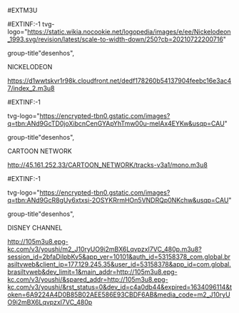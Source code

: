 #EXTM3U

#EXTINF:-1 tvg-logo="https://static.wikia.nocookie.net/logopedia/images/e/ee/Nickelodeon_1993.svg/revision/latest/scale-to-width-down/250?cb=20210722200716"

group-title"desenhos",

NICKELODEON

https://d1wwtskvr1r98k.cloudfront.net/dedf178260b54137904feebc16e3ac47/index_2.m3u8

#EXTINF:-1  

tvg-logo="https://encrypted-tbn0.gstatic.com/images?q=tbn:ANd9GcTD0joXibcnCenGYApYhTmw00u-melAx4EYKw&usqp=CAU"

group-title"desenhos",

CARTOON NETWORK

http://45.161.252.33/CARTOON_NETWORK/tracks-v3a1/mono.m3u8

#EXTINF:-1

tvg-logo="https://encrypted-tbn0.gstatic.com/images?q=tbn:ANd9GcR8gUy6xtxsi-2OSYKRrmHOn5VNDRQp0NKchw&usqp=CAU"

group-title"desenhos",

DISNEY CHANNEL

http://105m3u8.epg-kc.com/v3/youshi/m2_J10ryUO9i2mBX6LqvpzxI7VC_480p.m3u8?session_id=2bfaDilpbKv5&app_ver=10101&auth_id=53158378_com.global.brasiltvweb&client_ip=177.129.245.35&user_id=53158378&app_id=com.global.brasiltvweb&dev_limit=1&main_addr=http://105m3u8.epg-kc.com/v3/youshi/&spared_addr=http://105m3u8.epg-kc.com/v3/youshi/&rst_status=0&dev_id=c4a0db44&expired=1634096114&token=6A9224A4D0B85B02AEE586E93CBDF6AB&media_code=m2_J10ryUO9i2mBX6LqvpzxI7VC_480p

